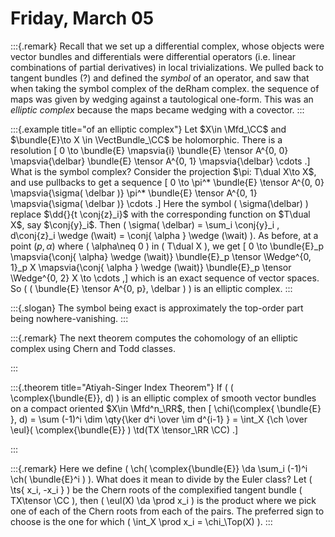 # Friday, March 05




:::{.remark}
Recall that we set up a differential complex, whose objects were vector bundles and differentials were differential operators (i.e. linear combinations of partial derivatives) in local trivializations.
We pulled back to tangent bundles (?) and defined the *symbol* of an operator, and saw that when taking the symbol complex of the deRham complex. the sequence of maps was given by wedging against a tautological one-form.
This was an *elliptic complex* because the maps became wedging with a covector.
:::


:::{.example title="of an elliptic complex"}
Let $X\in \Mfd_\CC$ and $\bundle{E}\to X \in \VectBundle_\CC$ be holomorphic.
There is a resolution
\[
0 \to \bundle{E} \mapsvia{i} \bundle{E} \tensor A^{0, 0} \mapsvia{\delbar} \bundle{E} \tensor A^{0, 1} \mapsvia{\delbar} \cdots
.\]
What is the symbol complex?
Consider the projection $\pi: T\dual X\to X$, and use pullbacks to get a sequence
\[
0 \to \pi^* \bundle{E} \tensor A^{0, 0} \mapsvia{\sigma( \delbar )} \pi^* \bundle{E} \tensor A^{0, 1} \mapsvia{\sigma( \delbar )} \cdots
.\]
Here the symbol \( \sigma(\delbar) \) replace $\dd{}{t \conj{z}_i}$ with the corresponding function on $T\dual X$, say $\conj{y}_i$.
Then \( \sigma( \delbar) = \sum_i \conj{y}_i \, d\conj{z}_i \wedge (\wait) = \conj{ \alpha } \wedge (\wait) \).
As before, at a point $(p, \alpha)$ where \( \alpha\neq 0 \) in \( T\dual X \), we get
\[
0 \to \bundle{E}_p \mapsvia{\conj{ \alpha} \wedge (\wait)} \bundle{E}_p \tensor \Wedge^{0, 1}_p X \mapsvia{\conj{ \alpha } \wedge (\wait)} \bundle{E}_p \tensor \Wedge^{0, 2} X \to \cdots
,\]
which is an exact sequence of vector spaces.
So \( ( \bundle{E} \tensor A^{0, p}, \delbar ) \) is an elliptic complex.
:::


:::{.slogan}
The symbol being exact is approximately the top-order part being nowhere-vanishing.
:::

:::{.remark}
The next theorem computes the cohomology of an elliptic complex using Chern and Todd classes.

:::

:::{.theorem title="Atiyah-Singer Index Theorem"}
If \( ( \complex{\bundle{E}}, d) \) is an elliptic complex of smooth vector bundles on a compact oriented $X\in \Mfd^n_\RR$, then 
\[
\chi(\complex{ \bundle{E} }, d) = \sum (-1)^i \dim \qty{\ker d^i \over \im d^{i-1} } = \int_X {\ch \over \eul}( \complex{\bundle{E}} ) \td(TX \tensor_\RR \CC)
.\]


:::


:::{.remark}
Here we define \( \ch( \complex{\bundle{E}} \da \sum_i (-1)^i \ch( \bundle{E}^i ) \).
What does it mean to divide by the Euler class?
Let \( \ts{ x_i, -x_i } \)  be the Chern roots of the complexified tangent bundle \( TX\tensor \CC \), then \( \eul(X) \da \prod x_i \) is the product where we pick one of each of the Chern roots from each of the pairs.
The preferred sign to choose is the one for which \( \int_X \prod x_i = \chi_\Top(X) \).
:::





